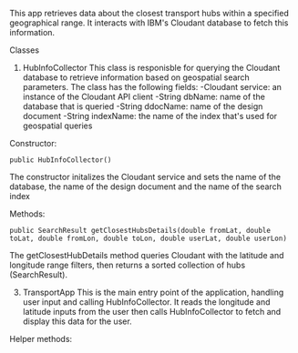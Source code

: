 This app retrieves data about the closest transport hubs within a specified geographical range. It interacts with IBM's Cloudant database to fetch this information.

Classes
1. HubInfoCollector
This class is responisble for querying the Cloudant database to retrieve information based on geospatial search parameters.
The class has the following fields:
-Cloudant service: an instance of the Cloudant API client
-String dbName: name of the database that is queried
-String ddocName: name of the design document
-String indexName: the name of the index that's used for geospatial queries

Constructor:
```
public HubInfoCollector()
```
The constructor initalizes the Cloudant service and sets the name of the database, the name of the design document and the name of the search index

Methods:
```
public SearchResult getClosestHubsDetails(double fromLat, double toLat, double fromLon, double toLon, double userLat, double userLon)
```
The getClosestHubDetails method queries Cloudant with the latitude and longitude range filters, then returns a sorted collection of hubs (SearchResult).

3. TransportApp
This is the main entry point of the application, handling user input and calling HubInfoCollector. It reads the longitude and latitude inputs from the user then calls HubInfoCollector to fetch and display this data for the user.

Helper methods:



